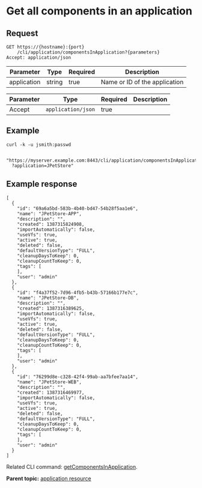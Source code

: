 # Get all components in an application

## Request

```
GET https://{hostname}:{port}
    /cli/application/componentsInApplication?{parameters}
Accept: application/json

```

|Parameter|Type|Required|Description|
|---------|----|--------|-----------|
|application|string|true|Name or ID of the application|

|Parameter|Type|Required|Description|
|---------|----|--------|-----------|
|Accept|`application/json`|true| |

## Example

```
curl -k -u jsmith:passwd 
   
  "https://myserver.example.com:8443/cli/application/componentsInApplication
  ?application=JPetStore"
```

## Example response

```
[
  {
    "id": "69a6a5bd-583b-4b40-bd47-54b28f5aa1e6",
    "name": "JPetStore-APP",
    "description": "",
    "created": 1387315824908,
    "importAutomatically": false,
    "useVfs": true,
    "active": true,
    "deleted": false,
    "defaultVersionType": "FULL",
    "cleanupDaysToKeep": 0,
    "cleanupCountToKeep": 0,
    "tags": [
    ],
    "user": "admin"
  },
  {
    "id": "f4a37f52-7d96-4fb5-b43b-57166b177e7c",
    "name": "JPetStore-DB",
    "description": "",
    "created": 1387316389625,
    "importAutomatically": false,
    "useVfs": true,
    "active": true,
    "deleted": false,
    "defaultVersionType": "FULL",
    "cleanupDaysToKeep": 0,
    "cleanupCountToKeep": 0,
    "tags": [
    ],
    "user": "admin"
  },
  {
    "id": "76299d8e-c328-42f4-99ab-aa7bfee7aa14",
    "name": "JPetStore-WEB",
    "description": "",
    "created": 1387316469977,
    "importAutomatically": false,
    "useVfs": true,
    "active": true,
    "deleted": false,
    "defaultVersionType": "FULL",
    "cleanupDaysToKeep": 0,
    "cleanupCountToKeep": 0,
    "tags": [
    ],
    "user": "admin"
  }
]
```

Related CLI command: [getComponentsInApplication](udclient_getcomponentsinapplication.md).

**Parent topic:** [application resource](../../com.ibm.udeploy.api.doc/topics/rest_cli_application.md)

